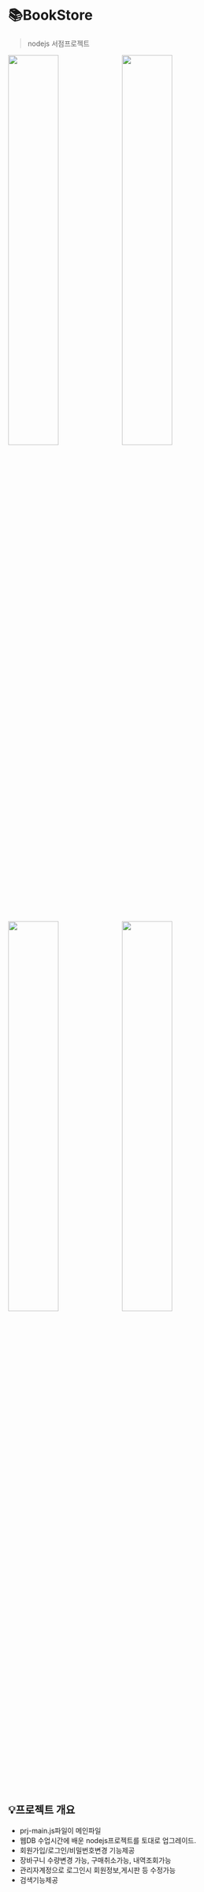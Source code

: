 # 📚BookStore
> nodejs 서점프로젝트   
<img src="https://github.com/ohdeng02/bookstore/assets/90545561/0560ac96-17c8-4269-9a9c-445e38efb973" width="45%"/>
<img src="https://github.com/ohdeng02/bookstore/assets/90545561/6b20303a-d9d8-4893-bdbb-1ed8e5b0f6dd" width="45%"/>
<img src="https://github.com/ohdeng02/bookstore/assets/90545561/429eaef4-631b-4d80-a7db-ffc900e38f91" width="45%"/>
<img src="https://github.com/ohdeng02/bookstore/assets/90545561/0d3670f1-1e67-446d-8df1-f6f6991cc783" width="45%"/>   

## 💡프로젝트 개요
- prj-main.js파일이 메인파일
- 웹DB 수업시간에 배운 nodejs프로젝트를 토대로 업그레이드.
- 회원가입/로그인/비밀번호변경 기능제공
- 장바구니 수량변경 가능, 구매취소가능, 내역조회가능
- 관리자계정으로 로그인시 회원정보,게시판 등 수정가능
- 검색기능제공

